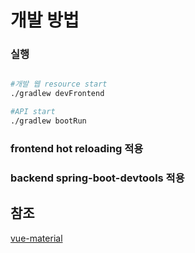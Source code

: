 # 개발 방법


### 실행

```bash

#개발 웹 resource start
./gradlew devFrontend

#API start
./gradlew bootRun

```

### frontend hot reloading 적용
### backend spring-boot-devtools 적용 

## 참조 

[vue-material](https://github.com/vuematerial/vue-material)